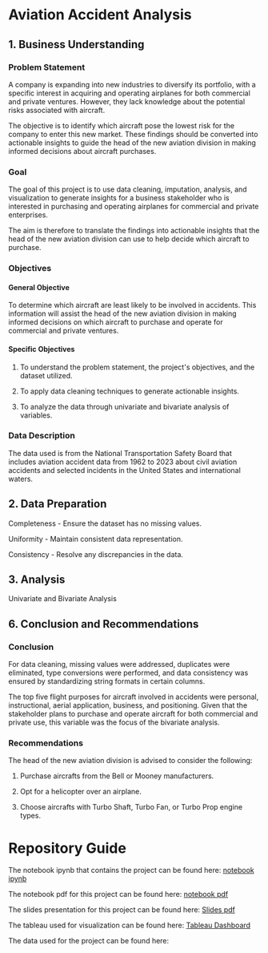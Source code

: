 # Aviation Accident Analysis

## 1.  Business Understanding

### Problem Statement

A company is expanding into new industries to diversify its portfolio, with a specific interest in acquiring and operating airplanes for both commercial and private ventures. However, they lack knowledge about the potential risks associated with aircraft. 

The objective is to identify which aircraft pose the lowest risk for the company to enter this new market. These findings should be converted into actionable insights to guide the head of the new aviation division in making informed decisions about aircraft purchases.

### Goal

The goal of this project is to use data cleaning, imputation, analysis, and visualization to generate insights for a business stakeholder who is interested in purchasing and operating airplanes for commercial and private enterprises.

The aim is therefore to translate the findings into actionable insights that the head of the new aviation division can use to help decide which aircraft to purchase.

### Objectives

#### General Objective

To determine which aircraft are least likely to be involved in accidents. This information will assist the head of the new aviation division in making informed decisions on which aircraft to purchase and operate for commercial and private ventures.

#### Specific Objectives

1. To understand the problem statement, the project's objectives, and the dataset utilized.

2. To apply data cleaning techniques to generate actionable insights.

3. To analyze the data through univariate and bivariate analysis of variables.

### Data Description

The data used is from the National Transportation Safety Board that includes aviation accident data from 1962 to 2023 about civil aviation accidents and selected incidents in the United States and international waters.
 
## 2. Data Preparation

Completeness - Ensure the dataset has no missing values.

Uniformity - Maintain consistent data representation.

Consistency - Resolve any discrepancies in the data.


## 3. Analysis

Univariate and Bivariate Analysis

 
## 6. Conclusion and Recommendations

### Conclusion

For data cleaning, missing values were addressed, duplicates were eliminated, type conversions were performed, and data consistency was ensured by standardizing string formats in certain columns.

The top five flight purposes for aircraft involved in accidents were personal, instructional, aerial application, business, and positioning. Given that the stakeholder plans to purchase and operate aircraft for both commercial and private use, this variable was the focus of the bivariate analysis.

### Recommendations

The head of the new aviation division is advised to consider the following:

1. Purchase aircrafts from the Bell or Mooney manufacturers.

2. Opt for a helicopter over an airplane.

3. Choose aircrafts with Turbo Shaft, Turbo Fan, or Turbo Prop engine types.
 
 # Repository Guide

The notebook ipynb that contains the project can be found here: <a href='https://github.com/Dominic-Oseko/Aviation-Accident-Analysis/blob/main/Aviation_Project.ipynb'>notebook ipynb</a>

The notebook pdf for this project can be found here: <a href='https://github.com/Dominic-Oseko/Aviation-Accident-Analysis/blob/main/Aviation_Project.pdf'>notebook pdf</a>

The slides presentation for this project can be found here: <a href='https://www.canva.com/design/DAGQEiKMbhw/rBSbH5Eb4xCBxxJCWhMclg/edit?utm_content=DAGQEiKMbhw&utm_campaign=designshare&utm_medium=link2&utm_source=sharebutton'>Slides pdf</a>

The tableau used for visualization can be found here: <a href='https://public.tableau.com/app/profile/dominic.oseko/viz/AviationAccidentAnalysis_17257107700020/Dashboard1'>Tableau Dashboard</a>

The data used for the project can be found here: 
